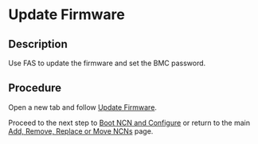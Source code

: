 # Update Firmware

## Description

Use FAS to update the firmware and set the BMC password.

## Procedure

Open a new tab and follow [Update Firmware](../../firmware/Update_Firmware_with_FAS.md).

Proceed to the next step to [Boot NCN and Configure](Boot_NCN.md) or return to the main [Add, Remove, Replace or Move NCNs](Add_Remove_Replace_NCNs.md) page.

